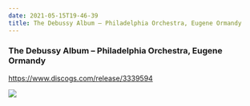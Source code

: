 ```yaml
---
date: 2021-05-15T19-46-39
title: The Debussy Album – Philadelphia Orchestra, Eugene Ormandy
---
```

### The Debussy Album – Philadelphia Orchestra, Eugene Ormandy
https://www.discogs.com/release/3339594

![](dayone-moment://7F112333DDD144709E6FE6E3F6ABA601)
